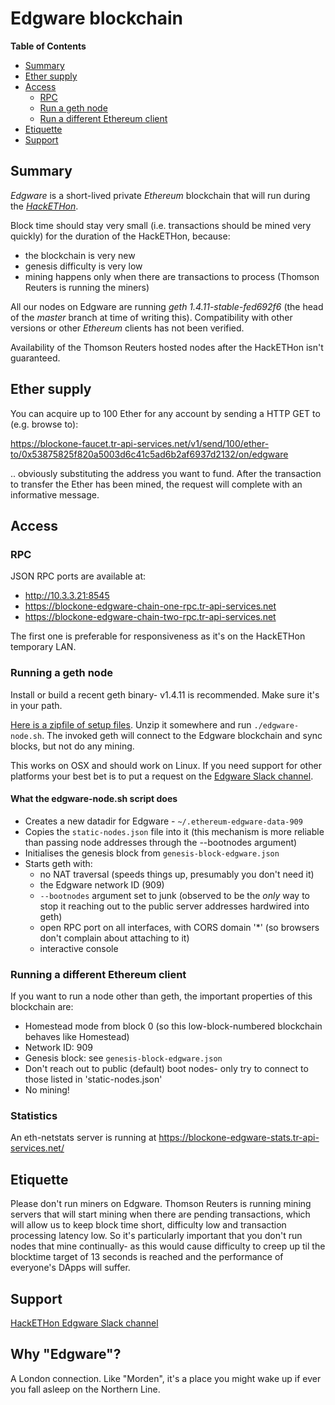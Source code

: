 
# Edgware blockchain

<!-- START doctoc generated TOC please keep comment here to allow auto update -->
<!-- DON'T EDIT THIS SECTION, INSTEAD RE-RUN doctoc TO UPDATE -->
**Table of Contents**  

- [Summary](#summary)
- [Ether supply](#ether-supply)
- [Access](#access)
  - [RPC](#rpc)
  - [Run a geth node](#run-a-geth-node)
  - [Run a different Ethereum client](#run-a-different-ethereum-client)
- [Etiquette](#etiquette)
- [Support](#support)

<!-- END doctoc generated TOC please keep comment here to allow auto update -->

## Summary

*Edgware* is a short-lived private *Ethereum* blockchain that will run during the *[HackETHon](https://hackethon.thomsonreuters.com/)*.

Block time should stay very small (i.e. transactions should be mined very quickly) for the duration of the HackETHon, because:
- the blockchain is very new
- genesis difficulty is very low
- mining happens only when there are transactions to process (Thomson Reuters is running the miners)

All our nodes on Edgware are running *geth 1.4.11-stable-fed692f6* (the head of the *master* branch at time of writing this). Compatibility with other versions or other *Ethereum* clients has not been verified.

Availability of the Thomson Reuters hosted nodes after the HackETHon isn't guaranteed.

## Ether supply
You can acquire up to 100 Ether for any account by sending a HTTP GET to (e.g. browse to):

https://blockone-faucet.tr-api-services.net/v1/send/100/ether-to/0x53875825f820a5003d6c41c5ad6b2af6937d2132/on/edgware

.. obviously substituting the address you want to fund. After the transaction to transfer the Ether has been mined, the request will complete with an informative message.

## Access
### RPC
JSON RPC ports are available at:
- http://10.3.3.21:8545
- https://blockone-edgware-chain-one-rpc.tr-api-services.net
- https://blockone-edgware-chain-two-rpc.tr-api-services.net

The first one is preferable for responsiveness as it's on the HackETHon temporary LAN.

### Running a geth node
Install or build a recent geth binary- v1.4.11 is recommended. Make sure it's in your path.

[Here is a zipfile of setup files](edgware.zip). Unzip it somewhere and run ```./edgware-node.sh```. The invoked geth will connect to the Edgware blockchain and sync blocks, but not do any mining.

This works on OSX and should work on Linux. If you need support for other platforms your best bet is to put a request on the [Edgware Slack channel](https://hackethon2016.slack.com/messages/edgware/).

#### What the edgware-node.sh script does

- Creates a new datadir for Edgware - ```~/.ethereum-edgware-data-909```
- Copies the ```static-nodes.json``` file into it (this mechanism is more reliable than passing node addresses through the --bootnodes argument)
- Initialises the genesis block from ```genesis-block-edgware.json```
- Starts geth with:
   - no NAT traversal (speeds things up, presumably you don't need it)
   - the Edgware network ID (909)
   - ```--bootnodes``` argument set to junk (observed to be the *only* way to stop it reaching out to the public server addresses hardwired into geth)
   - open RPC port on all interfaces, with CORS domain '*' (so browsers don't complain about attaching to it)
   - interactive console


### Running a different Ethereum client
If you want to run a node other than geth, the important properties of this blockchain are:

- Homestead mode from block 0 (so this low-block-numbered blockchain behaves like Homestead)
- Network ID: 909
- Genesis block: see ```genesis-block-edgware.json```
- Don't reach out to public (default) boot nodes- only try to connect to those listed in 'static-nodes.json'
- No mining!

### Statistics
An eth-netstats server is running at https://blockone-edgware-stats.tr-api-services.net/

## Etiquette
Please don't run miners on Edgware. 
Thomson Reuters is running mining servers that will start mining when there are pending transactions, which will allow us to keep block time short, difficulty low and transaction processing latency low. So it's particularly important that you don't run nodes that mine continually- as this would cause difficulty to creep up til the blocktime target of 13 seconds is reached and the performance of everyone's DApps will suffer.

## Support
[HackETHon Edgware Slack channel](https://hackethon2016.slack.com/messages/edgware/)

## Why "Edgware"?
A London connection. Like "Morden", it's a place you might wake up if ever you fall asleep on the Northern Line.
